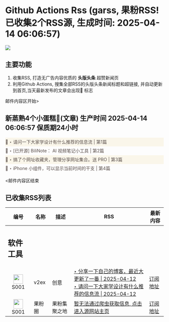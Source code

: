 # Github Actions Rss (garss, 果粉RSS! 已收集2个RSS源, 生成时间: 2025-04-14 06:06:57)

![](https://cdn.jsdelivr.net/gh/xinkeji/garss/_media/ga-rss.png)



## 主要功能
1. 收集RSS, 打造无广告内容优质的 **头版头条** 超赞新闻页
2. 利用Github Actions, 搜集全部RSS的头版头条新闻标题和超链接, 并自动更新到首页,当天最新发布的文章会出现🌈 标志

邮件内容区开始>
<h2>新蒸熟4个小蛋糕🍰(文章) 生产时间 2025-04-14 06:06:57 保质期24小时</h2>

<div style='line-height:3;background-color:#FAF6EA;' ><a href='https://www.v2ex.com/t/1125170#reply0' style="line-height:2;text-decoration:none;display:block;color:#584D49;">🌈 ‣ 请问一下大家学设计有什么推荐的信息流 | 第1篇</a></div><div style='line-height:3;' ><a href='https://www.v2ex.com/t/1125140#reply2' style="line-height:2;text-decoration:none;display:block;color:#584D49;">🌈 ‣ [已开源] BiliNote： AI 视频笔记小工具 | 第2篇</a></div><div style='line-height:3;background-color:#FAF6EA;' ><a href='https://www.v2ex.com/t/1125104#reply7' style="line-height:2;text-decoration:none;display:block;color:#584D49;">🌈 ‣ 搞了个网址收藏夹，管理分享网址集合。送 PRO | 第3篇</a></div><div style='line-height:3;' ><a href='https://www.v2ex.com/t/1125117#reply6' style="line-height:2;text-decoration:none;display:block;color:#584D49;">🌈 ‣ iPhone 小组件，可以显示当前时间的干支 | 第4篇</a></div>

<邮件内容区结束

## 已收集RSS列表

| 编号 | 名称 | 描述 | RSS | 最新内容 |
| --- | --- | --- | --- | --- |
| <h2 id="软件工具">软件工具</h2> |  |   |  |  |
| <div id="S001" style="text-align: center;"><img src="https://cdn.jsdelivr.net/gh/zhaoolee/garss/_media/favicon/S001.png" width="30px" style="width:30px;height: auto;"/><br><span>S001</span></div> | v2ex | 创意 | [‣ 分享一下自己的博客，最近大更新了一番 \| 2025-04-12](https://www.v2ex.com/t/1124990#reply25)<br/>[‣ 请问一下大家学设计有什么推荐的信息流 \| 2025-04-12](https://www.v2ex.com/t/1125170#reply0) | [订阅地址](https://www.v2ex.com/feed/tab/creative.xml) |
| <div id="S001" style="text-align: center;"><img src="https://cdn.jsdelivr.net/gh/zhaoolee/garss/_media/favicon/S001.png" width="30px" style="width:30px;height: auto;"/><br><span>S001</span></div> | 果粉圈 | 果粉集聚之地 | [暂无法通过爬虫获取信息, 点击进入源网站主页](https://g0f.cn) | [订阅地址](https://g0f.cn/rss.xml) |



